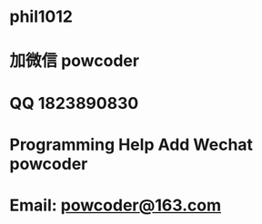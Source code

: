 # phil1012
# 加微信 powcoder

# QQ 1823890830

# Programming Help Add Wechat powcoder

# Email: powcoder@163.com

